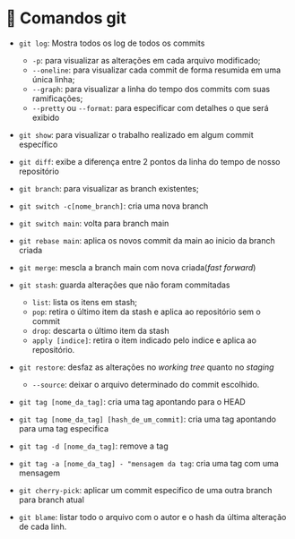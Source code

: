 # :hammer: Comandos git
- `git log`: Mostra todos os log de todos os commits
  - `-p`: para visualizar as alterações em cada arquivo modificado;
  - `--oneline`: para visualizar cada commit de forma resumida em uma única linha;
  - `--graph`: para visualizar a linha do tempo dos commits com suas ramificações;
  - `--pretty` ou `--format`: para especificar com detalhes o que será exibido

- `git show`: para visualizar o trabalho realizado em algum commit específico
- `git diff`: exibe a diferença entre 2 pontos da linha do tempo de nosso repositório
-  `git branch`: para visualizar as branch existentes;
-  `git switch -c[nome_branch]`: cria uma nova branch
-  `git switch main`: volta para branch main
-  `git rebase main`: aplica os novos commit da main ao inicio da branch criada
-  `git merge`: mescla a branch main com nova criada(_fast forward_)
-  `git stash`: guarda alterações que não foram commitadas
    - `list`: lista os itens em stash;
    - `pop`: retira o último item da stash e aplica ao repositório sem o commit
    - `drop`: descarta o último item da stash
    - `apply [indice]`: retira o item indicado pelo indice e aplica ao repositório.
-  `git restore`: desfaz as alterações no _working tree_ quanto no _staging_
    - `--source`: deixar o arquivo determinado do commit escolhido.
- `git tag [nome_da_tag]`: cria uma tag apontando para o HEAD
- `git tag [nome_da_tag] [hash_de_um_commit]`: cria uma tag apontando para uma tag especifica
- `git tag -d [nome_da_tag]`: remove a tag
- `git tag -a [nome_da_tag] - "mensagem da tag`: cria uma tag com uma mensagem
-  `git cherry-pick`: aplicar um commit especifico de uma outra branch para branch atual
-  `git blame`: listar todo o arquivo com o autor e o hash da última alteração de cada linh. 
